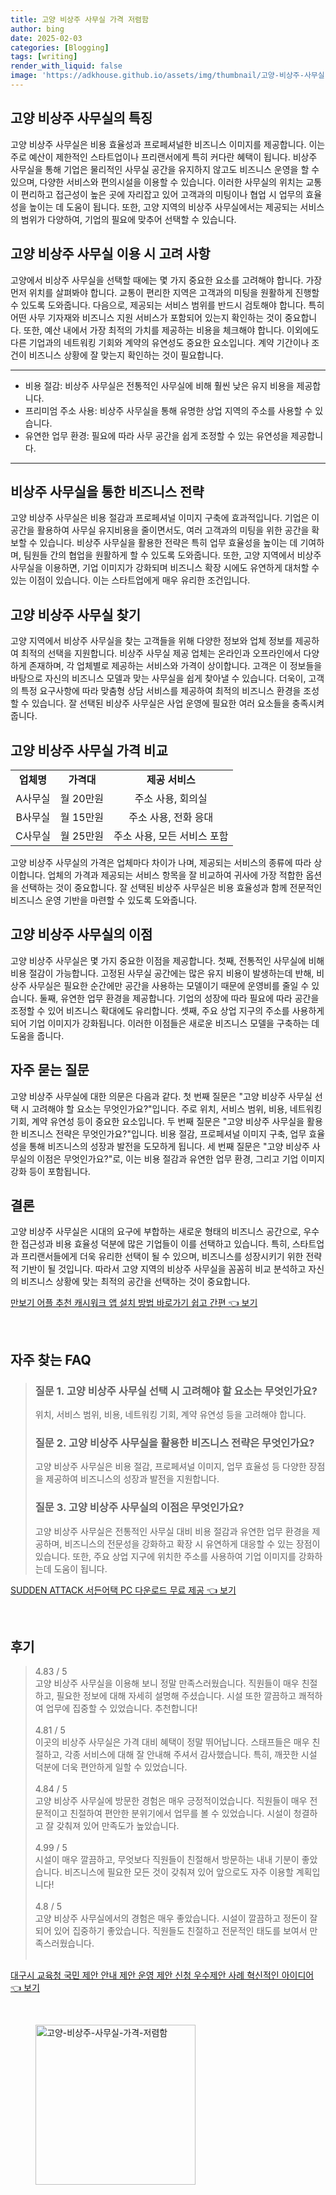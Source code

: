 ```yaml
---
title: 고양 비상주 사무실 가격 저렴함
author: bing
date: 2025-02-03
categories: [Blogging]
tags: [writing]
render_with_liquid: false
image: 'https://adkhouse.github.io/assets/img/thumbnail/고양-비상주-사무실-가격-저렴함.webp'
---
```



<h2 id='고양 비상주 사무실의 특징'>고양 비상주 사무실의 특징</h2>

<p>고양 비상주 사무실은 비용 효율성과 프로페셔널한 비즈니스 이미지를 제공합니다. 이는 주로 예산이 제한적인 스타트업이나 프리랜서에게 특히 커다란 혜택이 됩니다. 비상주 사무실을 통해 기업은 물리적인 사무실 공간을 유지하지 않고도 비즈니스 운영을 할 수 있으며, 다양한 서비스와 편의시설을 이용할 수 있습니다. 이러한 사무실의 위치는 교통이 편리하고 접근성이 높은 곳에 자리잡고 있어 고객과의 미팅이나 협업 시 업무의 효율성을 높이는 데 도움이 됩니다. 또한, 고양 지역의 비상주 사무실에서는 제공되는 서비스의 범위가 다양하여, 기업의 필요에 맞추어 선택할 수 있습니다.</p>

<h2 id='고양 비상주 사무실 이용 시 고려 사항'>고양 비상주 사무실 이용 시 고려 사항</h2>

<p>고양에서 비상주 사무실을 선택할 때에는 몇 가지 중요한 요소를 고려해야 합니다. 가장 먼저 위치를 살펴봐야 합니다. 교통이 편리한 지역은 고객과의 미팅을 원활하게 진행할 수 있도록 도와줍니다. 다음으로, 제공되는 서비스 범위를 반드시 검토해야 합니다. 특히 어떤 사무 기자재와 비즈니스 지원 서비스가 포함되어 있는지 확인하는 것이 중요합니다. 또한, 예산 내에서 가장 최적의 가치를 제공하는 비용을 체크해야 합니다. 이외에도 다른 기업과의 네트워킹 기회와 계약의 유연성도 중요한 요소입니다. 계약 기간이나 조건이 비즈니스 상황에 잘 맞는지 확인하는 것이 필요합니다.</p>

<hr />

<ul>
    <li>비용 절감: 비상주 사무실은 전통적인 사무실에 비해 훨씬 낮은 유지 비용을 제공합니다.</li>
    <li>프리미엄 주소 사용: 비상주 사무실을 통해 유명한 상업 지역의 주소를 사용할 수 있습니다.</li>
    <li>유연한 업무 환경: 필요에 따라 사무 공간을 쉽게 조정할 수 있는 유연성을 제공합니다.</li>
</ul>

<hr />

<h2 id='비상주 사무실을 통한 비즈니스 전략'>비상주 사무실을 통한 비즈니스 전략</h2>

<p>고양 비상주 사무실은 비용 절감과 프로페셔널 이미지 구축에 효과적입니다. 기업은 이 공간을 활용하여 사무실 유지비용을 줄이면서도, 여러 고객과의 미팅을 위한 공간을 확보할 수 있습니다. 비상주 사무실을 활용한 전략은 특히 업무 효율성을 높이는 데 기여하며, 팀원들 간의 협업을 원활하게 할 수 있도록 도와줍니다. 또한, 고양 지역에서 비상주 사무실을 이용하면, 기업 이미지가 강화되며 비즈니스 확장 시에도 유연하게 대처할 수 있는 이점이 있습니다. 이는 스타트업에게 매우 유리한 조건입니다.</p>

<h2 id='고양 비상주 사무실 찾기'>고양 비상주 사무실 찾기</h2>

<p>고양 지역에서 비상주 사무실을 찾는 고객들을 위해 다양한 정보와 업체 정보를 제공하여 최적의 선택을 지원합니다. 비상주 사무실 제공 업체는 온라인과 오프라인에서 다양하게 존재하며, 각 업체별로 제공하는 서비스와 가격이 상이합니다. 고객은 이 정보들을 바탕으로 자신의 비즈니스 모델과 맞는 사무실을 쉽게 찾아낼 수 있습니다. 더욱이, 고객의 특정 요구사항에 따라 맞춤형 상담 서비스를 제공하여 최적의 비즈니스 환경을 조성할 수 있습니다. 잘 선택된 비상주 사무실은 사업 운영에 필요한 여러 요소들을 충족시켜줍니다.</p>

<h2 id='고양 비상주 사무실 가격 비교'>고양 비상주 사무실 가격 비교</h2>

<table>
    <tr>
        <td style="text-align: center; height: 17px;"><b>업체명</b></td>
        <td style="text-align: center; height: 17px;"><b>가격대</b></td>
        <td style="text-align: center; height: 17px;"><b>제공 서비스</b></td>
    </tr>
    <tr>
        <td style="text-align: center; height: 17px;">A사무실</td>
        <td style="text-align: center; height: 17px;">월 20만원</td>
        <td style="text-align: center; height: 17px;">주소 사용, 회의실</td>
    </tr>
    <tr>
        <td style="text-align: center; height: 17px;">B사무실</td>
        <td style="text-align: center; height: 17px;">월 15만원</td>
        <td style="text-align: center; height: 17px;">주소 사용, 전화 응대</td>
    </tr>
    <tr>
        <td style="text-align: center; height: 17px;">C사무실</td>
        <td style="text-align: center; height: 17px;">월 25만원</td>
        <td style="text-align: center; height: 17px;">주소 사용, 모든 서비스 포함</td>
    </tr>
</table>

<p>고양 비상주 사무실의 가격은 업체마다 차이가 나며, 제공되는 서비스의 종류에 따라 상이합니다. 업체의 가격과 제공되는 서비스 항목을 잘 비교하여 귀사에 가장 적합한 옵션을 선택하는 것이 중요합니다. 잘 선택된 비상주 사무실은 비용 효율성과 함께 전문적인 비즈니스 운영 기반을 마련할 수 있도록 도와줍니다.</p>

<h2 id='고양 비상주 사무실의 이점'>고양 비상주 사무실의 이점</h2>

<p>고양 비상주 사무실은 몇 가지 중요한 이점을 제공합니다. 첫째, 전통적인 사무실에 비해 비용 절감이 가능합니다. 고정된 사무실 공간에는 많은 유지 비용이 발생하는데 반해, 비상주 사무실은 필요한 순간에만 공간을 사용하는 모델이기 때문에 운영비를 줄일 수 있습니다. 둘째, 유연한 업무 환경을 제공합니다. 기업의 성장에 따라 필요에 따라 공간을 조정할 수 있어 비즈니스 확대에도 유리합니다. 셋째, 주요 상업 지구의 주소를 사용하게 되어 기업 이미지가 강화됩니다. 이러한 이점들은 새로운 비즈니스 모델을 구축하는 데 도움을 줍니다.</p>

<h2 id='자주 묻는 질문'>자주 묻는 질문</h2>

<p>고양 비상주 사무실에 대한 의문은 다음과 같다. 첫 번째 질문은 "고양 비상주 사무실 선택 시 고려해야 할 요소는 무엇인가요?"입니다. 주로 위치, 서비스 범위, 비용, 네트워킹 기회, 계약 유연성 등이 중요한 요소입니다. 두 번째 질문은 "고양 비상주 사무실을 활용한 비즈니스 전략은 무엇인가요?"입니다. 비용 절감, 프로페셔널 이미지 구축, 업무 효율성을 통해 비즈니스의 성장과 발전을 도모하게 됩니다. 세 번째 질문은 "고양 비상주 사무실의 이점은 무엇인가요?"로, 이는 비용 절감과 유연한 업무 환경, 그리고 기업 이미지 강화 등이 포함됩니다.</p>

<h2 id='결론'>결론</h2>

<p>고양 비상주 사무실은 시대의 요구에 부합하는 새로운 형태의 비즈니스 공간으로, 우수한 접근성과 비용 효율성 덕분에 많은 기업들이 이를 선택하고 있습니다. 특히, 스타트업과 프리랜서들에게 더욱 유리한 선택이 될 수 있으며, 비즈니스를 성장시키기 위한 전략적 기반이 될 것입니다. 따라서 고양 지역의 비상주 사무실을 꼼꼼히 비교 분석하고 자신의 비즈니스 상황에 맞는 최적의 공간을 선택하는 것이 중요합니다.</p>


<p><a class="click-button" title="만보기 어플 추천 캐시워크 앱 설치 방법 바로가기 쉽고 간편" href="https://adkhouse.github.io/posts/%EB%A7%8C%EB%B3%B4%EA%B8%B0-%EC%96%B4%ED%94%8C-%EC%B6%94%EC%B2%9C-%EC%BA%90%EC%8B%9C%EC%9B%8C%ED%81%AC-%EC%95%B1-%EC%84%A4%EC%B9%98-%EB%B0%A9%EB%B2%95-%EB%B0%94%EB%A1%9C%EA%B0%80%EA%B8%B0-%EC%89%BD%EA%B3%A0-%EA%B0%84%ED%8E%B8/" rel="dofollow">만보기 어플 추천 캐시워크 앱 설치 방법 바로가기 쉽고 간편 👈 보기</a></p><br>
<h2 id='자주_찾는_FAQ'>자주 찾는 FAQ</h2>
<div itemscope="" itemtype="https://schema.org/FAQPage"> 
<blockquote> 
<div itemscope="" itemprop="mainEntity" itemtype="https://schema.org/Question"> 
<h3 itemprop="name">질문 1. 고양 비상주 사무실 선택 시 고려해야 할 요소는 무엇인가요?</h3> 
<div itemscope="" itemprop="acceptedAnswer" itemtype="https://schema.org/Answer"> 
<span itemprop="text"> 
<p>위치, 서비스 범위, 비용, 네트워킹 기회, 계약 유연성 등을 고려해야 합니다.</p> 
</span> 
</div> 
</div> 
<div itemscope="" itemprop="mainEntity" itemtype="https://schema.org/Question"> 
<h3 itemprop="name">질문 2. 고양 비상주 사무실을 활용한 비즈니스 전략은 무엇인가요?</h3> 
<div itemscope="" itemprop="acceptedAnswer" itemtype="https://schema.org/Answer"> 
<span itemprop="text"> 
<p>고양 비상주 사무실은 비용 절감, 프로페셔널 이미지, 업무 효율성 등 다양한 장점을 제공하여 비즈니스의 성장과 발전을 지원합니다.</p> 
</span> 
</div> 
</div> 
<div itemscope="" itemprop="mainEntity" itemtype="https://schema.org/Question"> 
<h3 itemprop="name">질문 3. 고양 비상주 사무실의 이점은 무엇인가요?</h3> 
<div itemscope="" itemprop="acceptedAnswer" itemtype="https://schema.org/Answer"> 
<span itemprop="text"> 
<p>고양 비상주 사무실은 전통적인 사무실 대비 비용 절감과 유연한 업무 환경을 제공하며, 비즈니스의 전문성을 강화하고 확장 시 유연하게 대응할 수 있는 장점이 있습니다. 또한, 주요 상업 지구에 위치한 주소를 사용하여 기업 이미지를 강화하는데 도움이 됩니다.</p> 
</span> 
</div> 
</div> 
</blockquote> 
</div>
<p><a class="click-button" title="SUDDEN ATTACK 서든어택 PC 다운로드 무료 제공" href="https://adkhouse.github.io/posts/SUDDEN-ATTACK-%EC%84%9C%EB%93%A0%EC%96%B4%ED%83%9D-PC-%EB%8B%A4%EC%9A%B4%EB%A1%9C%EB%93%9C-%EB%AC%B4%EB%A3%8C-%EC%A0%9C%EA%B3%B5/" rel="dofollow">SUDDEN ATTACK 서든어택 PC 다운로드 무료 제공 👈 보기</a></p><br>
<h2 id='후기'>후기</h2>
<div itemscope itemtype="https://schema.org/Product">
  <blockquote>
  <div itemprop="review" itemscope itemtype="https://schema.org/Review">
      <div itemprop="reviewRating" itemscope itemtype="https://schema.org/Rating"> <span itemprop="ratingValue">4.83</span> / <span itemprop="bestRating">5</span> </div>
      <span itemprop="reviewBody">고양 비상주 사무실을 이용해 보니 정말 만족스러웠습니다. 직원들이 매우 친절하고, 필요한 정보에 대해 자세히 설명해 주셨습니다. 시설 또한 깔끔하고 쾌적하여 업무에 집중할 수 있었습니다. 추천합니다!</span>
  </div>
  <br>
  <div itemprop="review" itemscope itemtype="https://schema.org/Review">
      <div itemprop="reviewRating" itemscope itemtype="https://schema.org/Rating"> <span itemprop="ratingValue">4.81</span> / <span itemprop="bestRating">5</span> </div>
      <span itemprop="reviewBody">이곳의 비상주 사무실은 가격 대비 혜택이 정말 뛰어납니다. 스태프들은 매우 친절하고, 각종 서비스에 대해 잘 안내해 주셔서 감사했습니다. 특히, 깨끗한 시설 덕분에 더욱 편안하게 일할 수 있었습니다.</span>
  </div>
  <br>
  <div itemprop="review" itemscope itemtype="https://schema.org/Review">
      <div itemprop="reviewRating" itemscope itemtype="https://schema.org/Rating"> <span itemprop="ratingValue">4.84</span> / <span itemprop="bestRating">5</span> </div>
      <span itemprop="reviewBody">고양 비상주 사무실에 방문한 경험은 매우 긍정적이었습니다. 직원들이 매우 전문적이고 친절하여 편안한 분위기에서 업무를 볼 수 있었습니다. 시설이 청결하고 잘 갖춰져 있어 만족도가 높았습니다.</span>
  </div>
  <br>
  <div itemprop="review" itemscope itemtype="https://schema.org/Review">
      <div itemprop="reviewRating" itemscope itemtype="https://schema.org/Rating"> <span itemprop="ratingValue">4.99</span> / <span itemprop="bestRating">5</span> </div>
      <span itemprop="reviewBody">시설이 매우 깔끔하고, 무엇보다 직원들이 친절해서 방문하는 내내 기분이 좋았습니다. 비즈니스에 필요한 모든 것이 갖춰져 있어 앞으로도 자주 이용할 계획입니다!</span>
  </div>
  <br>
  <div itemprop="review" itemscope itemtype="https://schema.org/Review">
      <div itemprop="reviewRating" itemscope itemtype="https://schema.org/Rating"> <span itemprop="ratingValue">4.8</span> / <span itemprop="bestRating">5</span> </div>
      <span itemprop="reviewBody">고양 비상주 사무실에서의 경험은 매우 좋았습니다. 시설이 깔끔하고 정돈이 잘 되어 있어 집중하기 좋았습니다. 직원들도 친절하고 전문적인 태도를 보여서 만족스러웠습니다.</span>
  </div>
  <br>
  </blockquote>
</div>
<p><a class="click-button" title="대구시 교육청 국민 제안 안내 제안 운영 제안 신청 우수제안 사례 혁신적인 아이디어" href="https://adkhouse.github.io/posts/%EB%8C%80%EA%B5%AC%EC%8B%9C-%EA%B5%90%EC%9C%A1%EC%B2%AD-%EA%B5%AD%EB%AF%BC-%EC%A0%9C%EC%95%88-%EC%95%88%EB%82%B4-%EC%A0%9C%EC%95%88-%EC%9A%B4%EC%98%81-%EC%A0%9C%EC%95%88-%EC%8B%A0%EC%B2%AD-%EC%9A%B0%EC%88%98%EC%A0%9C%EC%95%88-%EC%82%AC%EB%A1%80-%ED%98%81%EC%8B%A0%EC%A0%81%EC%9D%B8-%EC%95%84%EC%9D%B4%EB%94%94%EC%96%B4/" rel="dofollow">대구시 교육청 국민 제안 안내 제안 운영 제안 신청 우수제안 사례 혁신적인 아이디어 👈 보기</a></p><br>
<figure class="image"><img src="https://adkhouse.github.io/assets/img/thumbnail/고양-비상주-사무실-가격-저렴함.webp" alt="고양-비상주-사무실-가격-저렴함" width="256" height="256"></figure>